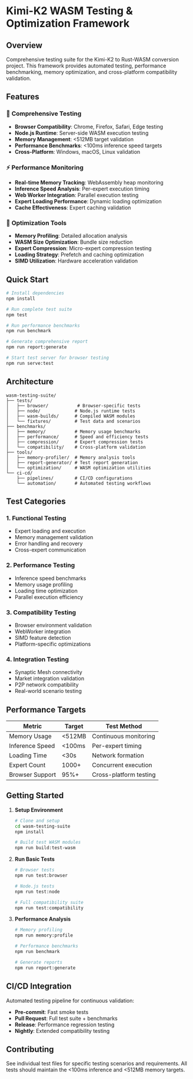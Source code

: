 # Kimi-K2 WASM Testing & Optimization Framework

## Overview

Comprehensive testing suite for the Kimi-K2 to Rust-WASM conversion project. This framework provides automated testing, performance benchmarking, memory optimization, and cross-platform compatibility validation.

## Features

### 🧪 **Comprehensive Testing**
- **Browser Compatibility**: Chrome, Firefox, Safari, Edge testing
- **Node.js Runtime**: Server-side WASM execution testing  
- **Memory Management**: <512MB target validation
- **Performance Benchmarks**: <100ms inference speed targets
- **Cross-Platform**: Windows, macOS, Linux validation

### ⚡ **Performance Monitoring**
- **Real-time Memory Tracking**: WebAssembly heap monitoring
- **Inference Speed Analysis**: Per-expert execution timing
- **Web Worker Integration**: Parallel execution testing
- **Expert Loading Performance**: Dynamic loading optimization
- **Cache Effectiveness**: Expert caching validation

### 🔧 **Optimization Tools**
- **Memory Profiling**: Detailed allocation analysis
- **WASM Size Optimization**: Bundle size reduction
- **Expert Compression**: Micro-expert compression testing
- **Loading Strategy**: Prefetch and caching optimization
- **SIMD Utilization**: Hardware acceleration validation

## Quick Start

```bash
# Install dependencies
npm install

# Run complete test suite
npm test

# Run performance benchmarks
npm run benchmark

# Generate comprehensive report
npm run report:generate

# Start test server for browser testing
npm run serve:test
```

## Architecture

```
wasm-testing-suite/
├── tests/
│   ├── browser/           # Browser-specific tests
│   ├── node/             # Node.js runtime tests
│   ├── wasm-builds/      # Compiled WASM modules
│   └── fixtures/         # Test data and scenarios
├── benchmarks/
│   ├── memory/           # Memory usage benchmarks
│   ├── performance/      # Speed and efficiency tests
│   ├── compression/      # Expert compression tests
│   └── compatibility/    # Cross-platform validation
├── tools/
│   ├── memory-profiler/  # Memory analysis tools
│   ├── report-generator/ # Test report generation
│   └── optimization/     # WASM optimization utilities
└── ci-cd/
    ├── pipelines/        # CI/CD configurations
    └── automation/       # Automated testing workflows
```

## Test Categories

### 1. Functional Testing
- Expert loading and execution
- Memory management validation
- Error handling and recovery
- Cross-expert communication

### 2. Performance Testing  
- Inference speed benchmarks
- Memory usage profiling
- Loading time optimization
- Parallel execution efficiency

### 3. Compatibility Testing
- Browser environment validation
- WebWorker integration
- SIMD feature detection
- Platform-specific optimizations

### 4. Integration Testing
- Synaptic Mesh connectivity
- Market integration validation
- P2P network compatibility
- Real-world scenario testing

## Performance Targets

| Metric | Target | Test Method |
|--------|--------|-------------|
| Memory Usage | <512MB | Continuous monitoring |
| Inference Speed | <100ms | Per-expert timing |
| Loading Time | <30s | Network formation |
| Expert Count | 1000+ | Concurrent execution |
| Browser Support | 95%+ | Cross-platform testing |

## Getting Started

1. **Setup Environment**
   ```bash
   # Clone and setup
   cd wasm-testing-suite
   npm install
   
   # Build test WASM modules
   npm run build:test-wasm
   ```

2. **Run Basic Tests**
   ```bash
   # Browser tests
   npm run test:browser
   
   # Node.js tests  
   npm run test:node
   
   # Full compatibility suite
   npm run test:compatibility
   ```

3. **Performance Analysis**
   ```bash
   # Memory profiling
   npm run memory:profile
   
   # Performance benchmarks
   npm run benchmark
   
   # Generate reports
   npm run report:generate
   ```

## CI/CD Integration

Automated testing pipeline for continuous validation:

- **Pre-commit**: Fast smoke tests
- **Pull Request**: Full test suite + benchmarks
- **Release**: Performance regression testing
- **Nightly**: Extended compatibility testing

## Contributing

See individual test files for specific testing scenarios and requirements. All tests should maintain the <100ms inference and <512MB memory targets.